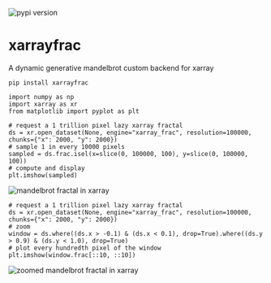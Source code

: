 ![pypi version](https://badge.fury.io/py/xarrayfrac.svg)
# xarrayfrac

A dynamic generative mandelbrot custom backend for xarray

```
pip install xarrayfrac
```

```
import numpy as np
import xarray as xr
from matplotlib import pyplot as plt

# request a 1 trillion pixel lazy xarray fractal
ds = xr.open_dataset(None, engine="xarray_frac", resolution=100000, chunks={"x": 2000, "y": 2000})
# sample 1 in every 10000 pixels
sampled = ds.frac.isel(x=slice(0, 100000, 100), y=slice(0, 100000, 100))
# compute and display
plt.imshow(sampled)
```
![mandelbrot fractal in xarray](https://raw.githubusercontent.com/benjaminleighton/xarray_frac/main/frac1.png)

```
# request a 1 trillion pixel lazy xarray fractal
ds = xr.open_dataset(None, engine="xarray_frac", resolution=100000, chunks={"x": 2000, "y": 2000})
# zoom 
window = ds.where((ds.x > -0.1) & (ds.x < 0.1), drop=True).where((ds.y > 0.9) & (ds.y < 1.0), drop=True)
# plot every hundredth pixel of the window
plt.imshow(window.frac[::10, ::10])
```

![zoomed mandelbrot fractal in xarray](https://raw.githubusercontent.com/benjaminleighton/xarray_frac/main/frac2.png)
